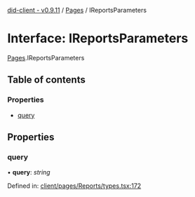 [did-client - v0.9.11](../README.md) / [Pages](../modules/pages.md) / IReportsParameters

# Interface: IReportsParameters

[Pages](../modules/pages.md).IReportsParameters

## Table of contents

### Properties

- [query](pages.ireportsparameters.md#query)

## Properties

### query

• **query**: *string*

Defined in: [client/pages/Reports/types.tsx:172](https://github.com/Puzzlepart/did/blob/dev/client/pages/Reports/types.tsx#L172)
